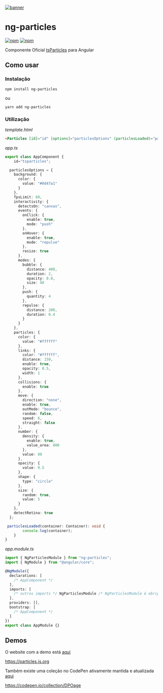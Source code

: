 [![banner](https://particles.js.org/images/banner2.png)](https://particles.js.org)

# ng-particles

[![npm](https://img.shields.io/npm/v/ng-particles)](https://www.npmjs.com/package/ng-particles) [![npm](https://img.shields.io/npm/dm/ng-particles)](https://www.npmjs.com/package/ng-particles)

Componente Oficial [tsParticles](https://github.com/matteobruni/tsparticles) para Angular 

## Como usar

### Instalação

```shell script
npm install ng-particles
```

ou

```shell script
yarn add ng-particles
```

### Utilização

_template.html_

```html
<Particles [id]="id" [options]="particlesOptions" (particlesLoaded)="particlesLoaded($event)"></Particles>
```

_app.ts_

```typescript
export class AppComponent {
    id="tsparticles";

  particlesOptions = {
    background: {
      color: {
        value: "#0d47a1"
      }
    },
    fpsLimit: 60,
    interactivity: {
      detectsOn: "canvas",
      events: {
        onClick: {
          enable: true,
          mode: "push"
        },
        onHover: {
          enable: true,
          mode: "repulse"
        },
        resize: true
      },
      modes: {
        bubble: {
          distance: 400,
          duration: 2,
          opacity: 0.8,
          size: 40
        },
        push: {
          quantity: 4
        },
        repulse: {
          distance: 200,
          duration: 0.4
        }
      }
    },
    particles: {
      color: {
        value: "#ffffff"
      },
      links: {
        color: "#ffffff",
        distance: 150,
        enable: true,
        opacity: 0.5,
        width: 1
      },
      collisions: {
        enable: true
      },
      move: {
        direction: "none",
        enable: true,
        outMode: "bounce",
        random: false,
        speed: 6,
        straight: false
      },
      number: {
        density: {
          enable: true,
          value_area: 800
        },
        value: 80
      },
      opacity: {
        value: 0.5
      },
      shape: {
        type: "circle"
      },
      size: {
        random: true,
        value: 5
      }
    },
    detectRetina: true
  };

 particlesLoaded(container: Container): void {
        console.log(container);
    }
}
```

_app.module.ts_

```typescript
import { NgParticlesModule } from "ng-particles";
import { NgModule } from "@angular/core";

@NgModule({
  declarations: [
    /* AppComponent */
  ],
  imports: [
    /* outros imports */ NgParticlesModule /* NgParticlesModule é obrigatório*/
  ],
  providers: [],
  bootstrap: [
    /* AppComponent */
  ]
})
export class AppModule {}
```

## Demos

O website com a demo está [aqui](https://particles.js.org)

<https://particles.js.org>

Também existe uma coleção no CodePen ativamente mantida e atualizada [aqui](https://codepen.io/collection/DPOage)

<https://codepen.io/collection/DPOage>
